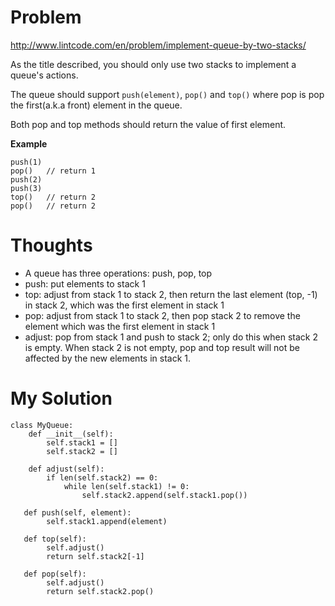 # Problem

http://www.lintcode.com/en/problem/implement-queue-by-two-stacks/

As the title described, you should only use two stacks to implement a queue's actions.

The queue should support ```push(element)```, ```pop()``` and ```top()``` where pop is pop the first(a.k.a front) element in the queue.

Both pop and top methods should return the value of first element.

**Example**

```
push(1)
pop()   // return 1
push(2)
push(3)
top()   // return 2
pop()   // return 2
```

# Thoughts

- A queue has three operations: push, pop, top
- push: put elements to stack 1
- top: adjust from stack 1 to stack 2, then return the last element (top, -1) in stack 2, which was the first element in stack 1
- pop: adjust from stack 1 to stack 2, then pop stack 2 to remove the element which was the first element in stack 1
- adjust: pop from stack 1 and push to stack 2; only do this when stack 2 is empty. When stack 2 is not empty, pop and top result will not be affected by the new elements in stack 1.

# My Solution

```
class MyQueue:
    def __init__(self):
        self.stack1 = []
        self.stack2 = []
    
    def adjust(self):
        if len(self.stack2) == 0:
            while len(self.stack1) != 0:
                self.stack2.append(self.stack1.pop())
   
   def push(self, element):
        self.stack1.append(element)
   
   def top(self):
        self.adjust()
        return self.stack2[-1]
   
   def pop(self):
        self.adjust()
        return self.stack2.pop()
```


